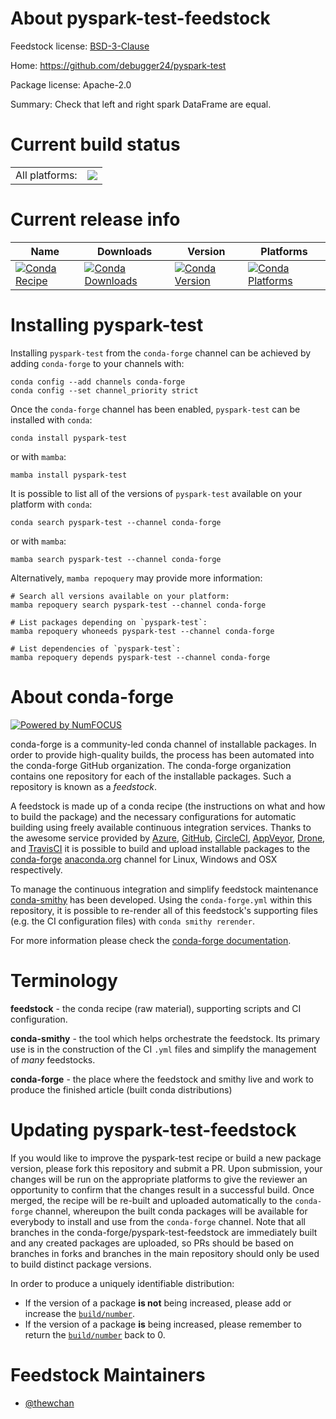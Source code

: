 About pyspark-test-feedstock
============================

Feedstock license: [BSD-3-Clause](https://github.com/conda-forge/pyspark-test-feedstock/blob/main/LICENSE.txt)

Home: https://github.com/debugger24/pyspark-test

Package license: Apache-2.0

Summary: Check that left and right spark DataFrame are equal.

Current build status
====================


<table><tr><td>All platforms:</td>
    <td>
      <a href="https://dev.azure.com/conda-forge/feedstock-builds/_build/latest?definitionId=12861&branchName=main">
        <img src="https://dev.azure.com/conda-forge/feedstock-builds/_apis/build/status/pyspark-test-feedstock?branchName=main">
      </a>
    </td>
  </tr>
</table>

Current release info
====================

| Name | Downloads | Version | Platforms |
| --- | --- | --- | --- |
| [![Conda Recipe](https://img.shields.io/badge/recipe-pyspark--test-green.svg)](https://anaconda.org/conda-forge/pyspark-test) | [![Conda Downloads](https://img.shields.io/conda/dn/conda-forge/pyspark-test.svg)](https://anaconda.org/conda-forge/pyspark-test) | [![Conda Version](https://img.shields.io/conda/vn/conda-forge/pyspark-test.svg)](https://anaconda.org/conda-forge/pyspark-test) | [![Conda Platforms](https://img.shields.io/conda/pn/conda-forge/pyspark-test.svg)](https://anaconda.org/conda-forge/pyspark-test) |

Installing pyspark-test
=======================

Installing `pyspark-test` from the `conda-forge` channel can be achieved by adding `conda-forge` to your channels with:

```
conda config --add channels conda-forge
conda config --set channel_priority strict
```

Once the `conda-forge` channel has been enabled, `pyspark-test` can be installed with `conda`:

```
conda install pyspark-test
```

or with `mamba`:

```
mamba install pyspark-test
```

It is possible to list all of the versions of `pyspark-test` available on your platform with `conda`:

```
conda search pyspark-test --channel conda-forge
```

or with `mamba`:

```
mamba search pyspark-test --channel conda-forge
```

Alternatively, `mamba repoquery` may provide more information:

```
# Search all versions available on your platform:
mamba repoquery search pyspark-test --channel conda-forge

# List packages depending on `pyspark-test`:
mamba repoquery whoneeds pyspark-test --channel conda-forge

# List dependencies of `pyspark-test`:
mamba repoquery depends pyspark-test --channel conda-forge
```


About conda-forge
=================

[![Powered by
NumFOCUS](https://img.shields.io/badge/powered%20by-NumFOCUS-orange.svg?style=flat&colorA=E1523D&colorB=007D8A)](https://numfocus.org)

conda-forge is a community-led conda channel of installable packages.
In order to provide high-quality builds, the process has been automated into the
conda-forge GitHub organization. The conda-forge organization contains one repository
for each of the installable packages. Such a repository is known as a *feedstock*.

A feedstock is made up of a conda recipe (the instructions on what and how to build
the package) and the necessary configurations for automatic building using freely
available continuous integration services. Thanks to the awesome service provided by
[Azure](https://azure.microsoft.com/en-us/services/devops/), [GitHub](https://github.com/),
[CircleCI](https://circleci.com/), [AppVeyor](https://www.appveyor.com/),
[Drone](https://cloud.drone.io/welcome), and [TravisCI](https://travis-ci.com/)
it is possible to build and upload installable packages to the
[conda-forge](https://anaconda.org/conda-forge) [anaconda.org](https://anaconda.org/)
channel for Linux, Windows and OSX respectively.

To manage the continuous integration and simplify feedstock maintenance
[conda-smithy](https://github.com/conda-forge/conda-smithy) has been developed.
Using the ``conda-forge.yml`` within this repository, it is possible to re-render all of
this feedstock's supporting files (e.g. the CI configuration files) with ``conda smithy rerender``.

For more information please check the [conda-forge documentation](https://conda-forge.org/docs/).

Terminology
===========

**feedstock** - the conda recipe (raw material), supporting scripts and CI configuration.

**conda-smithy** - the tool which helps orchestrate the feedstock.
                   Its primary use is in the construction of the CI ``.yml`` files
                   and simplify the management of *many* feedstocks.

**conda-forge** - the place where the feedstock and smithy live and work to
                  produce the finished article (built conda distributions)


Updating pyspark-test-feedstock
===============================

If you would like to improve the pyspark-test recipe or build a new
package version, please fork this repository and submit a PR. Upon submission,
your changes will be run on the appropriate platforms to give the reviewer an
opportunity to confirm that the changes result in a successful build. Once
merged, the recipe will be re-built and uploaded automatically to the
`conda-forge` channel, whereupon the built conda packages will be available for
everybody to install and use from the `conda-forge` channel.
Note that all branches in the conda-forge/pyspark-test-feedstock are
immediately built and any created packages are uploaded, so PRs should be based
on branches in forks and branches in the main repository should only be used to
build distinct package versions.

In order to produce a uniquely identifiable distribution:
 * If the version of a package **is not** being increased, please add or increase
   the [``build/number``](https://docs.conda.io/projects/conda-build/en/latest/resources/define-metadata.html#build-number-and-string).
 * If the version of a package **is** being increased, please remember to return
   the [``build/number``](https://docs.conda.io/projects/conda-build/en/latest/resources/define-metadata.html#build-number-and-string)
   back to 0.

Feedstock Maintainers
=====================

* [@thewchan](https://github.com/thewchan/)

